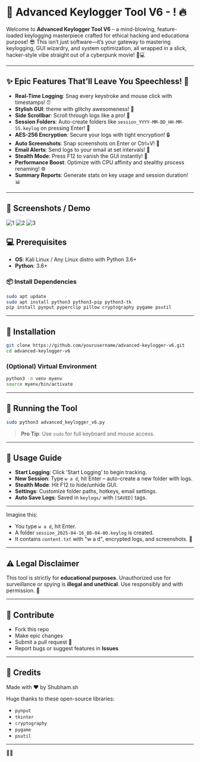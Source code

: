 # 🚀 Advanced Keylogger Tool V6 - ! 🔥

Welcome to **Advanced Keylogger Tool V6** – a mind-blowing, feature-loaded keylogging masterpiece crafted for ethical hacking and educationa purpose! 😎 This isn’t just software—it’s your gateway to mastering keylogging, GUI wizardry, and system optimization, all wrapped in a slick, hacker-style vibe straight out of a cyberpunk movie! 🌌💻

---

## ✨ Epic Features That’ll Leave You Speechless! 🌟

- **Real-Time Logging**: Snag every keystroke and mouse click with timestamps! ⏰
- **Stylish GUI**:  theme with glitchy awesomeness! 🔴
- **Side Scrollbar**: Scroll through logs like a pro! 📜
- **Session Folders**: Auto-create folders like `session_YYYY-MM-DD_HH-MM-SS.keylog` on pressing Enter! 📂
- **AES-256 Encryption**: Secure your logs with tight encryption! 🔒
- **Auto Screenshots**: Snap screenshots on Enter or Ctrl+V! 📸
- **Email Alerts**: Send logs to your email at set intervals! 📧
- **Stealth Mode**: Press F12 to vanish the GUI instantly! 🥷
- **Performance Boost**: Optimize with CPU affinity and stealthy process renaming! ⚙️
- **Summary Reports**: Generate stats on key usage and session duration! 📊

---

## 📸 Screenshots / Demo

![1](https://github.com/user-attachments/assets/cde51085-2713-490f-8870-be3430ad3a2b)
![2](https://github.com/user-attachments/assets/f245efee-4070-4731-a2dd-203009c96cb7)
![3](https://github.com/user-attachments/assets/d35d11b2-83f5-438c-ba76-02f7a686a088)


## 💻 Prerequisites

- **OS**: Kali Linux / Any Linux distro with Python 3.6+
- **Python**: 3.6+

### 📦 Install Dependencies
```bash
sudo apt update
sudo apt install python3 python3-pip python3-tk
pip install pynput pyperclip pillow cryptography pygame psutil
```

---

## 🔧 Installation
```bash
git clone https://github.com/yourusername/advanced-keylogger-v6.git
cd advanced-keylogger-v6
```

### (Optional) Virtual Environment
```bash
python3 -m venv myenv
source myenv/bin/activate
```

---

## 🚀 Running the Tool
```bash
sudo python3 advanced_keylogger_v6.py
```

> **Pro Tip**: Use `sudo` for full keyboard and mouse access.

---

## 🎨 Usage Guide

- **Start Logging**: Click 'Start Logging' to begin tracking.
- **New Session**: Type `w a d`, hit Enter – auto-create a new folder with logs.
- **Stealth Mode**: Hit F12 to hide/unhide GUI.
- **Settings**: Customize folder paths, hotkeys, email settings.
- **Auto Save Logs**: Saved in `keylogs/` with `[SAVED]` tags.

---




Imagine this:
- You type `w a d`, hit Enter.
- A folder `session_2025-04-16_08-04-00.keylog` is created.
- It contains `content.txt` with "w a d", encrypted logs, and screenshots. 🔐

---

## ⚠️ Legal Disclaimer

This tool is strictly for **educational purposes**. Unauthorized use for surveillance or spying is **illegal and unethical**. Use responsibly and with permission. 🚨

---

## 🤝 Contribute

- Fork this repo
- Make epic changes
- Submit a pull request 🚀
- Report bugs or suggest features in **Issues**

---

## 🙌 Credits

Made with ❤️ by Shubham.sh

Huge thanks to these open-source libraries:
- `pynput`
- `tkinter`
- `cryptography`
- `pygame`
- `psutil`

---



 👾✨

